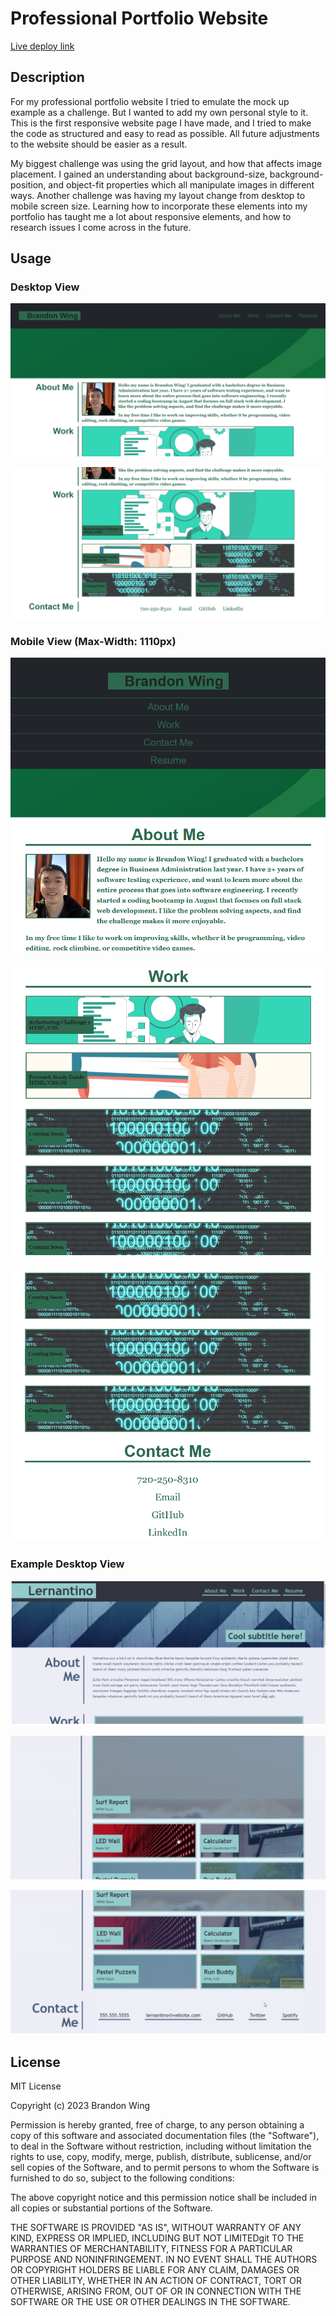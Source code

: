 # Professional Portfolio Website

[Live deploy link](https://bwing2.github.io/professional-portfolio-challenge-2/)

## Description

For my professional portfolio website I tried to emulate the mock up example as a challenge. But I wanted to add my own personal style to it. This is the first responsive website page I have made, and I tried to make the code as structured and easy to read as possible. All future adjustments to the website should be easier as a result.

My biggest challenge was using the grid layout, and how that affects image placement. I gained an understanding about background-size, background-position, and object-fit properties which all manipulate images in different ways. Another challenge was having my layout change from desktop to mobile screen size. Learning how to incorporate these elements into my portfolio has taught me a lot about responsive elements, and how to research issues I come across in the future. 

## Usage

### Desktop View

![Top Section](assets/images/desktop-screenshot-top.png)

![Bottom Section](assets/images/desktop-screenshot-bottom.png)

### Mobile View (Max-Width: 1110px)

![Top Section](assets/images/mobile-screenshot-top.png)

![Middle Section](assets/images/mobile-screenshot-middle.png)

![Bottom Section](assets/images/mobile-screenshot-bottom.png)

### Example Desktop View

![Top Section](assets/images/example-screenshot-1.png)

![Middle Section](assets/images/example-screenshot-2.png)

![Bottom Section](assets/images/example-screenshot-3.png)

## License

MIT License

Copyright (c) 2023 Brandon Wing

Permission is hereby granted, free of charge, to any person obtaining a copy
of this software and associated documentation files (the "Software"), to deal
in the Software without restriction, including without limitation the rights
to use, copy, modify, merge, publish, distribute, sublicense, and/or sell
copies of the Software, and to permit persons to whom the Software is
furnished to do so, subject to the following conditions:

The above copyright notice and this permission notice shall be included in all
copies or substantial portions of the Software.

THE SOFTWARE IS PROVIDED "AS IS", WITHOUT WARRANTY OF ANY KIND, EXPRESS OR
IMPLIED, INCLUDING BUT NOT LIMITEDgit  TO THE WARRANTIES OF MERCHANTABILITY,
FITNESS FOR A PARTICULAR PURPOSE AND NONINFRINGEMENT. IN NO EVENT SHALL THE
AUTHORS OR COPYRIGHT HOLDERS BE LIABLE FOR ANY CLAIM, DAMAGES OR OTHER
LIABILITY, WHETHER IN AN ACTION OF CONTRACT, TORT OR OTHERWISE, ARISING FROM,
OUT OF OR IN CONNECTION WITH THE SOFTWARE OR THE USE OR OTHER DEALINGS IN THE
SOFTWARE.
